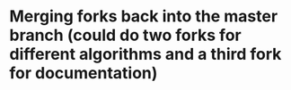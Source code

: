 # Merging forks back into the master branch (could do two forks for different algorithms and a third fork for documentation)
